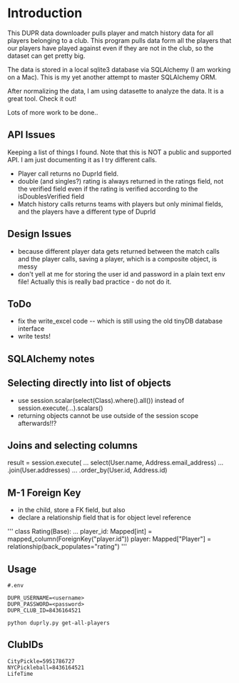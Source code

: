 # Introduction

This DUPR data downloader pulls player and match history data for all players belonging
to a club. This program pulls data form all the players that our players have played against
even if they are not in the club, so the dataset can get pretty big.

The data is stored in a local sqlite3 database via SQLAlchemy (I am working on a Mac).
This is my yet another attempt to master SQLAlchemy ORM.

After normalizing the data, I am using datasette to analyze the data. It is a great tool.
Check it out!

Lots of more work to be done..

## API Issues

Keeping a list of things I found. Note that this is NOT a public and supported API.
I am just documenting it as I try different calls.

- Player call returns no DuprId field.
- double (and singles?) rating is always returned in the ratings field, not the verified field even
  if the rating is verified according to the isDoublesVerified field
- Match history calls returns teams with players but only minimal fields, and the players have a different type of DuprId

## Design Issues

- because different player data gets returned between the match calls and the
  player calls, saving a player, which is a composite object, is messy
- don't yell at me for storing the user id and password in a plain text env file!
  Actually this is really bad practice - do not do it.

## ToDo

- fix the write_excel code -- which is still using the old tinyDB database interface
- write tests!

## SQLAlchemy notes

## Selecting directly into list of objects

- use session.scalar(select(Class).where().all()) instead of session.execute(...).scalars()
- returning objects cannot be use outside of the session scope afterwards!!?

## Joins and selecting columns

result = session.execute(
...     select(User.name, Address.email_address)
...     .join(User.addresses)
...     .order_by(User.id, Address.id)

## M-1 Foreign Key

- in the child, store a FK field, but also
- declare a relationship field that is for object level reference

'''
class Rating(Base):
    ...
    player_id: Mapped[int] = mapped_column(ForeignKey("player.id"))
    player: Mapped["Player"] = relationship(back_populates="rating")
'''
## Usage
```console
#.env

DUPR_USERNAME=<username>
DUPR_PASSWORD=<password>
DUPR_CLUB_ID=8436164521
```

```console
python duprly.py get-all-players
```


## ClubIDs
```
CityPickle=5951786727
NYCPickleball=8436164521
LifeTime
```